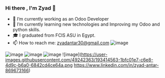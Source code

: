 ### Hi there , I'm Zyad 👋

- 💼 I’m currently working as an Odoo Developer
- 🔭 I’m currently learning new technologies and Improving my Odoo and python skills.
- 🎓 I graduated from FCIS ASU in Egypt. 
- 📫 How to reach me: zyadantar30@gmail.com
![image](https://user-images.githubusercontent.com/49242363/193414451-cf6b790e-d530-411a-be5a-47796b8d3b8b.png)


![image](https://user-images.githubusercontent.com/49242363/193414527-872f2ab9-7be7-40d6-aa5f-0a552ee2dfe2.png)
![image](https://user-images.githubusercontent.com/49242363/193414532-119d4777-7958-470f-b9f3-7f9590b03fa3.png)
![image](https://user-images.githubusercontent.com/49242363/193414542-edd4728a-74f2-4d27-8ab3-018a8e7c1324.png)
![image](https://user-images.githubusercontent.com/49242363/193414563-1bfc01e7-c6e8-4d9c-b6a0-6842cd4ce64a.png https://www.linkedin.com/in/zyad-antar-869673166)
